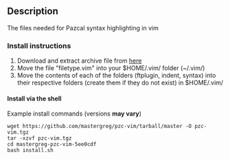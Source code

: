 ## Description

The files needed for Pazcal syntax highlighting in vim

### Install instructions

1. Download and extract archive file from [here](https://github.com/mastergreg/pzc-vim/tarball/master)
2. Move the file "filetype.vim" into your $HOME/.vim/ folder (~/.vim/)
3. Move the contents of each of the folders (ftplugin, indent, syntax) into their respective folders (create them if they do not exist) in $HOME/.vim/


#### Install via the shell
Example install commands (versions **may vary**)

    wget https://github.com/mastergreg/pzc-vim/tarball/master -O pzc-vim.tgz
    tar -xzvf pzc-vim.tgz
    cd mastergreg-pzc-vim-5ee0cdf
    bash install.sh

